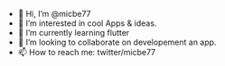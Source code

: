 - 👋 Hi, I’m @micbe77
- 👀 I’m interested in cool Apps & ideas.
- 🌱 I’m currently learning flutter
- 💞️ I’m looking to collaborate on developement an app.
- 📫 How to reach me: twitter/micbe77

<!---
micbe77/micbe77 is a ✨ special ✨ repository because its `README.md` (this file) appears on your GitHub profile.
You can click the Preview link to take a look at your changes.
--->
